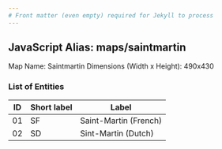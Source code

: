 ```yaml
---
# Front matter (even empty) required for Jekyll to process
---
```


## JavaScript Alias: maps/saintmartin

Map Name: Saintmartin
Dimensions (Width x Height): 490x430





### List of Entities

ID | Short label | Label
---|---|---|
01|SF|Saint-Martin (French)
02|SD|Sint-Martin (Dutch)

